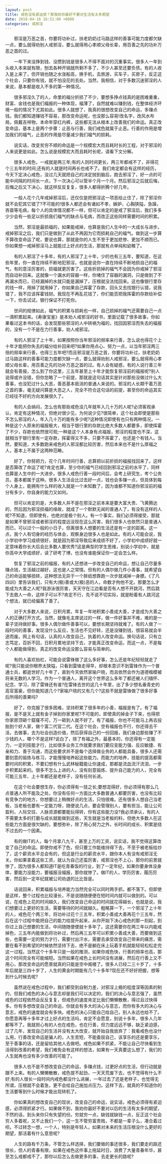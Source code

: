 ```yaml
---
layout: post
title: 戒色没有紧迫感？那我劝你最好不要对生活有太多期望
date: 2018-04-16 16:51:00 +0800
categories: 戒邪淫
---
```


　　邪淫是万恶之首，你要将功补过，扶老奶奶过马路这样的善事可能力度都欠缺一点，要么就得劝别人戒邪淫，要么就得用心孝顺父母长辈，用百善之先的功补万恶之首的过。
　　一年下来没挣到钱、没攒到钱是很多人不得不面对的沉重事实。很多人一年到头收入本来就有限，刨去各种开销就所剩不多了，不少人甚至还要负债。有的人收入是上来了，但开销也随之水涨船高，换手机，去旅游，买车子，买房子，反正这个社会，只要你有钱，就不怕没花的去处。当然，我相信，对于多数沉迷邪淫的人来说，基本都是收入不多的第一种情况。
　　很多邪淫久了的人，命里的福分折损了不少，要想多挣点钱真的是困难重重，财富、金钱也是我们福报的一种体现，福薄了，自然就难以赚到钱，在整体经济环境一般的情况下尤其如此。很多人就想了，我真的很想改变自己的命运，多赚点钱。我们都知道赚钱不容易，那改变命运呢，也没那么容易!改名字，改风水布局，佩戴吉祥物，本命年穿红内裤，这些都无法从根本上改善我们的命运。真正改变命运，基本上是两个步骤：止恶与行善，我们戒色就属于止恶。行善的作用是增加我们的福气，止恶的作用是尽量减少我们福气的损耗。
　　说实话，改变贫穷不顺的命运是一个规模宏大而且耗时长的工程，对于邪淫的人来说更是如此。怎么说是规模宏大而且耗时长呢，请看下文分解。
　　很多人戒色，一戒就是两三年;有的人则时间更长，两三年都戒不了，非得花个三五年的时间;还有的人就是时间再长也戒不了。我们肯定都会有这样的经历，今天下定决心戒色，没过几天就把自己的决定抛到脑后，跑去邪淫了，好一点的可能中间隔的时间长一点，下一次决心可以管半个月一个月。然后邪淫之后就后悔，后悔之后又下决心，就这样反反复复，很多人都得折腾个好几年。
　　一般人花个几年戒掉邪淫后，还仅仅是把邪淫这一项恶给止住了，除了邪淫你就不会犯其它错了?不可能的!很多人都还会有诸如不孝，嫉妒，心胸狭隘，急躁，吝啬等毛病，每个人的具体情况都不一样，但可以肯定的是戒了邪淫后，我们多多少少会有一些足以折损我们福气的缺点与毛病，而改正这些同样需要时间的积累。
　　当然，邪淫是最损福的，如果能戒掉，也算是我们人生中的一大成长与进步。戒掉邪淫之后，我们只是做到了从此不再因为它而损耗自己的福气。做到这一步算不算改变命运了呢，要说也算，那就是你的人生不至于更加悲惨、更加不顺而已。你如果想一戒掉邪淫马上就能过上好点的生活，那就有点单纯和幼稚了。
　　有的人邪淫了十多年，有的人邪淫了上十年，少的也有三五年，要知道，在这些年里，你一直在持续不断地犯邪淫，也就是说你一直在持续不断地损自己的福气，有的意淫厉害的，损福就更厉害了。这些折损掉的福气不会因为你戒掉了邪淫而自动补回来。这就像一个漏水的容器一样，你堵住了容器的漏洞，只是做到了不再漏水而已，已经漏掉的水就只能是漏掉了，压根就没法找回来。这也像银行里存的钱一样，用掉了就用掉了，你如果自己挥霍了存款，回头又去找银行认错，说我错了，我不应该挥霍钱财。我现在不再乱花钱了，你们能否把我挥霍的存款给补偿一下，你去试试，银行保证不打死你。
　　世间的规律如此，福气的积累与损耗也一样，自己损掉的福气还需要自己一点一滴积累起来。《寿康宝鉴》是本劝人戒邪淫的好书，里面记载了很多故事，你如果看过这本书的话，会发现那些邪淫的人中转祸为福的，找回因邪淫而失去的福报的，没有一个不是在力行善事，劝人戒邪淫。
　　有的人邪淫了上十年，如果按照你当年邪淫的频率来行善，怎么说也得花个上十年才能把你失去的福分给补回来吧?如果你用点心、努力一点，以当年邪淫两三倍的频率来行善，也得三五年吧?而且邪淫是万恶之首，你要将功补过，扶老奶奶过马路这样的善事可能力度都欠缺一点，要么就得劝别人戒邪淫，要么就得用心孝顺父母长辈，用百善之先的功补万恶之首的过。有人会有疑惑，有的人说行善三年就会有善报，怎么到了你这里，三五年甚至上十年才能恢复邪淫前的福报呢?别人说得或许没错，但你忽略了一个前提，那就是这句话其实是针对那些没做过什么大善事，也没犯过什么大恶，善恶基本抵消的普通人来说的。邪淫的人长期干着万恶之首的事，毫无疑问算是大恶之人，完全不符合这句话的前提，甚至你的命运其实已经往不好的方向发展很久了。
　　有的人会纳闷，怎么也有那些戒色没几年就年入几十万的人呢?必须客观承认，肯定有这种情况，但绝对很少见，为何说少见?很简单，这个社会即使是那些不怎么邪淫的人，年入几十万的能有多少呢?这种情况即使有也只有两种情况，一种是这个人原来的福报极大，相当于银行里的存款比绝大多数人都要多，即使挥霍了不少，存款也依然很可观;一种是这个人本身有点福报，邪淫的程度也不深，这就相当于银行里有一定存款，挥霍得又不多，只要不挥霍了，也还是个有钱人。当然，要知道，大多数跑来戒色的人邪淫都比较厉害，然后本来也不是什么厚福之人，基本上不属于这两种范畴。
　　好了，你努把力，花个几年时间行善，总算把以前折损的福报找回来了。这样是否算改了命运了呢?肯定也算，至少你的福气已经回到邪淫之前的水平了，同样也算是人生中的一大进步。很多人戒色行善一段时间后，会考上研究生，考个公务员，基本都属于这种。很多人生活会比过去好一点，钱也会多赚一点，但具体到每个人身上，能拥有什么样的收入就是一个未知数了，因为谁都不知道你邪淫前的福分有多少，你自身的能力又如何。
　　但可以肯定的是，大多数人并不是在邪淫之前本来是要大富大贵、飞黄腾达的，然后因为邪淫损福的缘故，就成了一个默默无闻的普通人了，有没有这样的人呢?不知道，但即使有，也绝对是极个别人。有一个事实，我们必须得接受，那就是如果不曾邪淫或者邪淫的程度远没现在这么厉害，我们很多人也依然只是普通人而已，可以过个一般的小日子，但离很多人想要的生活还是有一定的距离。这一点，我个人有切身的经历与体会，观察身边很多人也是如此。有的人可能会说，我小学初中学习成绩很好，就是因为邪淫导致后来成绩不好了，小学初中成绩好就一定意味着你长大后会比多数人要优秀?这是典型的学生思维，别说小学初中，就是你高中大学成绩好，读了研考了博，也没有谁能保证你一定会怎么样。
　　恢复了邪淫之前的福报，有的人还想进一步改变自己的命运，想让自己尽量多赚点钱，生活越过越好，这也是人之常情。但有的人偶尔做几件小善事，就希望自己的命运能够扭转，这种想法无异于一个胖纸想靠跑一次步就减掉一身膘。《了凡四训》里告诉我们，只有大(极)善或大(极)恶的人，命数才拘他不定。那要怎么才能成为大善之人呢?我游泳很厉害，天天守在江边看是否有人想不开跳河，然后跳下去救人一命，这样子可以不?肯定不行，先不说不切实际，就是盼着有人跳河这个想法，就已经偏离了善了。
　　对于大多数人来说，日积月累，年复一年地积累小善成大善，才是成为大善之人的正确打开方式。当然，就像毛主席说过的一样，做一件好事并不难，难的是一辈子坚持做好事。很多人偶尔做件善事可以，要想长期坚持就难了。有的人做了一段时间的善事，发现没什么反应，生活也不见好转，还是没赚到钱，很容易就会半途而废。网上有句话，认真的人改变自己，执着的人改变命运。换句话说，只有立志笃定，百折不回，日积月累地坚持下去，才能真正改变命运，而这一点，不是每个人都能做得到，真正的改变命运没那么容易与简单的。
　　有的人喜欢抬杠，可能会说雷锋做了这么多好事，怎么还是年纪轻轻就走了呢?我只能说你眼界太狭隘，只看到雷锋走得早，却根本意识不到雷锋作为一个普通士兵，都逝世好几十年了，直到今天依然家喻户晓，而且依然会作为道德楷模被将来无数的人学习。作为一个普通人，离开这个世界这么多年了都还被人们缅怀、纪念、学习，除了雷锋还有谁?在雷锋去世的这几十年里，出了多少想名垂青史的高官富豪，但你能知道几个?家喻户晓的又有几个?这些不就是雷锋做了很多好事后所得的善果吗?
　　好了，你克服了很多困难，坚持积累了很多年的小善，福报是有了。有了福报，是不是天上就有金子掉到你家里呢?不可能的，即使真的掉金子下来，也得把你家房顶砸个窟窿不可，万一砸到人就不好了。有了福报，你也不可能马上再去投胎到个好人家，做个富二代官二代。在这个社会，空有福报也不行，你还得去干活，去做事，去为社会创造价值，然后获得自己的一份回报，我们身边那些赚了不少钱的人，哪个不是这样?说白了，除了有福之外，最基本的，你还得有一定能力，一定的技能才行，比如很多业务工作就要求我们要应变能力强、反应敏捷、有亲和力、善于沟通，而这些要求并不是每个选择做业务的人都能具备，很多人还需要刻意的锻炼与练习，才能慢慢培养起这些能力。而能力的培养，技能的提高都需要时间的积累，不要幻想有什么武林秘籍能让你速成，那都是流血流汗流泪，一步步积累起来的。很多不怎么上进的人，没有刻意锻炼、提升自己能力的人，完全有可能三五年、上十年都还是老样子，没有任何长进。
　　在这个社会要想生存，你必须得有一技之长;要想混得好，你必须得有那么几点普通人所不能及之处，你没有任何一方面比大多数普通人都要厉害，也没有比较有竞争力的地方，你想要过上稍微好点的生活，只怕很难。还有很多人想自己当老板，当老板也要有一定能力呀，随便说几点，要会管理别人，要有担当，能让公司盈利，人际交往、人脉资源都要能玩得转，你有这些能力没?我必须承认，有的人不需要太多的打磨与成长就能做到这些，天生就是当老板的料，但绝大多数人在这些能力方面是很欠缺的，要想弥补，除了用心努力之外，长时间的成长、积累是绕不过去的一个因素。
　　有的做IT的人，每个月拿八九千，甚至上万的工资，说实话，我不觉得这算改变了自己的命运。即使你戒不了色，但只要工作能维持得下去，不至于被老板给炒了，这个薪资水平总会有的，但这是行业的薪资水平，跟你本人有没有戒邪淫无关。你如果拿着这些工资，就认为自己还蛮厉害，戒邪淫也不上心，那你的前景就惨了，因为很多人都知道IT是吃青春饭的行业，到了一定年纪，如果你要身体没身体，要能力没能力，要福报没福报，那你就惨了。做IT的人，学历厉害，履历厉害，然后到一定年纪就被公司劝退的比比皆是。
　　话说回来，积累福报与培养能力当然完全可以同时两手抓，都不落下。但即使是这样，整个过程也比较漫长，不是说随随便便在短时间内就可以做到的。可以说，在戒色上花的时间越久，我们改变自己命运的时间就花得越长，也就是说，我们想要过上更好的生活，需要等待的时间就越久。粗略算一下，一个邪淫了上十年的人，戒色花个两三年，将功补过花个三五年，积累小善成大善再花个三五年，然后在这个过程中能把自己的能力给提升起来，从你开始下决心戒色的那一刻起，到你过上自己想要的生活，中间随随便便就十多年了。这还需要你在两三年以内能戒掉色，三五年内能做到将功补过，然后再三五年可以积累小善成大善，而要做到这些，也需要一定的努力才行，需要付出汗水，需要去承受改变自己带来的痛苦，需要在看不到希望的时候依然坚持下去，绝不是躺在床上玩着手机就能轻轻松松走完这一过程。当然这个十多年只是一般的推测，如果你戒色快，行善的频率也高，那这个时间完全有可能缩短。当然如果在戒色上长时间没有进展，然后在行善上又不用心，那改变命运的愿景就真的只能是空中阁楼了。很多人已经二三十岁了，十多年后就是三四十岁了，人生的黄金时期能有几个十多年?现在还不好好把握，想等到什么时候去呢?
　　虽然说在戒色过程中，我们都受到自制力差，对邪淫上瘾的程度深等因素的制约，但我们戒色的决心与意志却是我们可以决定的，我们的决心与意志强了，虽然戒色的过程依然会反反复复，但戒色的速度肯定比我们懒懒散散，得过且过快得多。你有多想改变自己的命运，你就会有多大的决心与意志，而你有多大的决心与意志，戒色的速度就会有多快。戒色的决心只能自己给自己，别人永远也给不了。你愿意再等十多年才过上好点的生活吗，肯定不会愿意，别说十多年，很多人几年都等不了。我就担心有的人也在戒色，也在行善，但力度远远不够，缺乏紧迫感，过了几年，发现自己的生活并没有太大改变，就开始自我放弃了：我看戒色也没什么用，行善改变命运是骗人的，人生苦短，不能委屈自己，该享乐的还是要享乐，至于善事的话，还是留给其他人去做吧。戒色如果不抓紧，不能让自己尽快看到生活得到改善的希望，我们难免会有这样的想法，如果有一天真要这么想了，我们的人生就再也没有多少改善的可能了。
　　很多人也不是不想改变自己的命运，多赚点钱，过更好点的生活，但行动就是跟不上来。有的人懒懒散散，戒色提不起劲，一天天荒废下去，也不觉得有什么不好;有的人很长一段时间内戒色都没什么进展，一年过去了还是老样子，也觉得无所谓，压根就不会着急，更不会给自己施加点压力。这样下去，就真的不知道你的生活要等到什么时候才能出现转机了。
　　你如果真的想改变自己的现状，改变自己的命运，说实话，戒色必须得有紧迫感，必须得抓紧才行。如果做不到，我劝你最好不要对以后的生活有太多的期望，不然的话，到头来你只有失望的份。穷就穷一点，缺钱就缺钱一点，反正这个社会穷人多着呢，又不止我们一个，这一生不管穷富贵贱，不都是一辈子么，凑合着过呗。不过转念一想，一个人，特别是年轻人，如果对未来的生活压根没什么更好的期望，那活着有什么意思呢?
　　人生的路有千万条，不管怎么样选择，我们要做的事还很多，我们要走的路还很长，但人的青春有限，如果在戒色这件事上拖延时日，浪费了大量青春年华，甚至怎么戒都戒不了，那你以后怎么去做更多的事，去走更长的路呢?